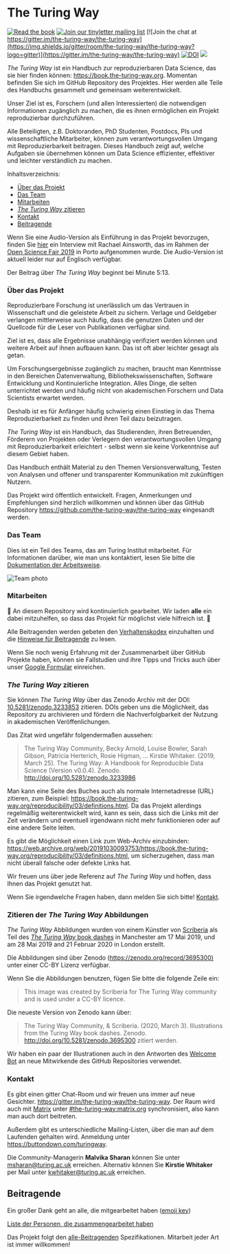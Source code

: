 # The Turing Way

[![Read the book](https://img.shields.io/badge/read-the%20book-blue.svg)](https://book.the-turing-way.org)
[![Join our tinyletter mailing list](https://img.shields.io/badge/receive-our%20newsletter%20❤%EF%B8%8F-blueviolet.svg)](https://buttondown.com/turingway)
[![Join the chat at https://gitter.im/the-turing-way/the-turing-way](https://img.shields.io/gitter/room/the-turing-way/the-turing-way?logo=gitter)](https://gitter.im/the-turing-way/the-turing-way)
[![DOI](https://zenodo.org/badge/DOI/10.5281/zenodo.3233853.svg)](https://doi.org/10.5281/zenodo.3233853)
[![](https://img.shields.io/static/v1?label=TuringWay&message=I%20want%20to%20contribute!&color=yellow&logo=data%3Aimage%2Fpng%3Bbase64%2CiVBORw0KGgoAAAANSUhEUgAAABAAAAAQCAYAAAAf8%2F9hAAACYklEQVQ4jXXTy09TQRTH8f5VPhI1xoVxYURNAFcmRleaGDdGXQlKAYkLUARNfICoScGKpTyE3t5bkKD2AUQepUXB0gcgLTalD9rema8LKRVrT3I2k%2Fl95kwyY6BMfQiFqHaoVDlUBoJBZJl9hn8XRsIhqh0abd55tnWdrBA8WfBSpakMhUqhXUCJhKl2aLR65%2FEtLeGc%2BYoy5aHf46bX7cThctK%2BAw2HQkVAW41wzqHRMjNNRteR%2BQzGjg5udZtQ47FiO50gdLZ1nVbvPNUOFSUSxnB4sJ%2F0TjCTTjHk%2BoJl%2BRtqPEaL6zMH79Rw0dyDVVURqRgyn0EkN8jkshwZGsBQodgQyQ2kyDPsce859drjdqLRKE0D%2FZhHR5F6DpHc2B3%2FjF3BcFqxARIpBXXmt9ii67vAYDhIr8fNx0UfE3OzzC0sIHIpxNYqSPEHqFBsiFQMkU3h8vs5%2FvABTeNje6BCj%2FxcwzLlIZHYROq5v4EoIr2JyCbJ57Kobjd3u7o41v4I68pyCfTGrhSvUKHYAJD5bcTWGjKbJJdO4A8E6JyexP4rWgK8Vkb2AjK7hcxnmZybxfF9kff%2BhZJQofvXwhg7O4vAfU2l79ME79xOrjY3c9ZYVzZs8nvZf6%2BRQCRCTgiODg1iCK6vc6WtjZM1tzlRW8sNa99%2Fx64fH%2BNAQz0un49nfh%2BVmspAcKX4lKWUbMbjXOg2cf3Vy%2BLIoRWqekxc7nhB6%2FQ0lZqKJRBAyjKfKZFIcKixgVPPn3LTamFfUyPne7qp1Oz0Bn4g5d7vVAIUamJ2FqPZzCW7gvlHabBQvwE2XnlAiFRrOwAAAABJRU5ErkJggg%3D%3D)](https://github.com/the-turing-way/the-turing-way/blob/main/CONTRIBUTING.md)

_The Turing Way_  ist ein Handbuch zur reproduzierbaren Data Science, das sie hier finden können: <https://book.the-turing-way.org>.
Momentan befinden Sie sich im GitHub Repository des Projektes. Hier werden
alle Teile des Handbuchs gesammelt und gemeinsam weiterentwickelt.

Unser Ziel ist es, Forschern (und allen Interessierten) die notwendigen Informationen zugänglich zu machen, die es ihnen ermöglichen ein Projekt reproduzierbar durchzuführen.

Alle Beteiligten, z.B. Doktoranden, PhD Studenten, Postdocs, PIs und wissenschaftliche Mitarbeiter, können zum verantwortungsvollen Umgang mit Reproduzierbarkeit beitragen. Dieses Handbuch zeigt auf, welche Aufgaben sie übernehmen können um Data Science effizienter, effektiver und leichter verständlich zu machen.

Inhaltsverzeichnis:

- [Über das Projekt](#über-das-projekt)
- [Das Team](#das-team)
- [Mitarbeiten](#mitarbeiten)
- [_The Turing Way_ zitieren](#the-turing-way-zitieren)
- [Kontakt](#kontakt)
- [Beitragende](#beitragende)

Wenn Sie eine Audio-Version als Einführung in das Projekt bevorzugen, finden
Sie [hier](https://orionopenscience.podbean.com/e/the-fair-is-in-town-figshare-the-turing-way-and-open-science-quest-at-the-osfair2019/) ein Interview mit Rachael Ainsworth, das im Rahmen der [Open Science Fair 2019](https://www.opensciencefair.eu/) in Porto aufgenommen wurde. Die Audio-Version ist aktuell leider nur auf Englisch verfügbar.

Der Beitrag über _The Turing Way_ beginnt bei Minute 5:13.

### Über das Projekt

Reproduzierbare Forschung ist unerlässlich um das Vertrauen in Wissenschaft
und die geleistete Arbeit zu sichern.
Verlage und Geldgeber verlangen mittlerweise auch häufig, dass die genutzen
Daten und der Quellcode für die Leser von Publikationen verfügbar sind.

Ziel ist es, dass alle Ergebnisse unabhängig verifiziert werden können
und weitere Arbeit auf ihnen aufbauen kann.
Das ist oft aber leichter gesagt als getan.

Um Forschungsergebnisse zugänglich zu machen, braucht man Kenntnisse in den Bereichen Datenverwaltung, Bibliothekswissenschaften, Software Entwicklung und Kontinuierliche Integration. Alles Dinge, die selten unterrichtet werden und häufig
nicht von akademischen Forschern und Data Scientists erwartet werden.

Deshalb ist es für Anfänger
häufig schwierig einen Einstieg in das Thema Reproduzierbarkeit zu finden und ihren Teil dazu beizutragen.

*The Turing Way* ist ein Handbuch, das Studierenden, ihren Betreuenden,
Förderern von Projekten oder Verlegern den verantwortungsvollen Umgang mit Reproduzierbarkeit erleichtert - selbst wenn sie keine Vorkenntnise auf diesem Gebiet haben.

Das Handbuch enthält Material zu den Themen Versionsverwaltung, Testen von Analysen und offener und transparenter Kommunikation mit zukünftigen Nutzern.

Das Projekt wird öffentlich entwickelt. Fragen, Anmerkungen und Empfehlungen
sind herzlich willkommen und können über das GitHub Repository <https://github.com/the-turing-way/the-turing-way> eingesandt werden.

### Das Team

Dies ist ein Teil des Teams, das am Turing Institut mitarbeitet.
Für Informationen darüber, wie man uns kontaktiert, lesen Sie bitte die [Dokumentation der Arbeitsweise](ways_of_working.md).

![Team photo](book/website/figures/TuringWayTeam.jpg)

### Mitarbeiten

:construction: An diesem Repository wird kontinuierlich gearbeitet. Wir laden **alle** ein dabei mitzuhelfen, so dass das Projekt für möglichst viele hilfreich ist.
:construction:

Alle Beitragenden werden gebeten den [Verhaltenskodex](CODE_OF_CONDUCT.md) einzuhalten und die [Hinweise für Beitragende](CONTRIBUTING.md) zu lesen.

Wenn Sie noch wenig Erfahrung mit der Zusammenarbeit über GitHub Projekte haben, können sie Fallstudien und ihre Tipps und Tricks auch über unser [Google Formular](https://goo.gl/forms/akFqZEIy2kxAjfZW2) einreichen.

### _The Turing Way_ zitieren

Sie können _The Turing Way_ über das Zenodo Archiv mit der DOI:
[10.5281/zenodo.3233853](https://doi.org/10.5281/zenodo.3233853) zitieren.
DOIs geben uns die Möglichkeit, das Repository zu archivieren und fördern die
Nachverfolgbarkeit der Nutzung in akademischen Veröffenlichungen.

Das Zitat wird ungefähr folgendermaßen aussehen:

> The Turing Way Community, Becky Arnold, Louise Bowler, Sarah Gibson, Patricia Herterich, Rosie Higman, … Kirstie Whitaker. (2019, March 25). The Turing Way: A Handbook for Reproducible Data Science (Version v0.0.4). Zenodo. <http://doi.org/10.5281/zenodo.3233986>

Man kann eine Seite des Buches auch als normale Internetadresse (URL) zitieren, zum Beispiel: <https://book.the-turing-way.org/reproducibility/03/definitions.html>. Da das Projekt allerdings regelmäßig weiterentwickelt wird, kann es sein, dass sich die Links mit der Zeit verändern und eventuell irgendwann nicht mehr funktionieren oder auf eine andere Seite leiten.

Es gibt die Möglichkeit einen Link zum Web-Archiv einzubinden: <https://web.archive.org/web/20191030093753/https://book.the-turing-way.org/reproducibility/03/definitions.html>, um sicherzugehen, dass man nicht überall falsche oder defekte Links hat.

Wir freuen uns über jede Referenz auf _The Turing Way_ und hoffen, dass Ihnen
das Projekt genutzt hat.

Wenn Sie irgendwelche Fragen haben, dann melden Sie sich bitte! [Kontakt](#kontakt).

### Zitieren der _The Turing Way_ Abbildungen

_The Turing Way_ Abbildungen wurden von einem Künstler von [Scriberia](https://www.scriberia.co.uk/) als Teil des [_The Turing Way_ book dashes](https://github.com/the-turing-way/the-turing-way/tree/main/workshops/book-dash) in Manchester am 17 Mai 2019, und am 28 Mai 2019 and 21 Februar 2020 in London erstellt.

Die Abbildungen sind über Zenodo ([https://zenodo.org/record/3695300)](https://zenodo.org/record/3695300) unter einer CC-BY Lizenz verfügbar.

Wenn Sie die Abbildungen benutzen, fügen Sie bitte die folgende Zeile ein:
> This image was created by Scriberia for The Turing Way community and is used under a CC-BY licence.

Die neueste Version von Zenodo kann über:
> The Turing Way Community, & Scriberia. (2020, March 3). Illustrations from the Turing Way book dashes. Zenodo. http://doi.org/10.5281/zenodo.3695300
zitiert werden.

Wir haben ein paar der Illustrationen auch in den Antworten des [Welcome Bot](https://github.com/apps/welcome) an neue Mitwirkende des GitHub Repositories verwendet.

### Kontakt

Es gibt einen gitter Chat-Room und wir freuen uns immer auf neue Gesichter. <https://gitter.im/the-turing-way/the-turing-way>.
Der Raum wird auch mit [Matrix](https://matrix.org) unter [#the-turing-way:matrix.org](https://riot.im/app/#/room/#the-turing-way:matrix.org) synchronisiert, also kann man auch dort beitreten.

Außerdem gibt es unterschiedliche Mailing-Listen, über die man auf dem
Laufenden gehalten wird.
Anmeldung unter <https://buttondown.com/turingway>.

Die Community-Managerin **Malvika Sharan** können Sie unter [msharan@turing.ac.uk](mailto:msharan@turing.ac.uk) erreichen.
Alternativ können Sie **Kirstie Whitaker** per Mail unter [kwhitaker@turing.ac.uk](mailto:kwhitaker@turing.ac.uk) erreichen.

## Beitragende

Ein großer Dank geht an alle, die mitgearbeitet haben ([emoji key](https://allcontributors.org/docs/en/emoji-key))

[Liste der Personen, die zusammengearbeitet haben](https://github.com/the-turing-way/the-turing-way#contributors)

Das Projekt folgt den [alle-Beitragenden](https://github.com/all-contributors/all-contributors) Spezifikationen.
Mitarbeit jeder Art ist immer willkommen!
